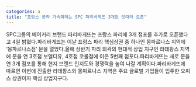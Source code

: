 ```yaml
---
categories: a
title: "프랑스 공략 가속화하는 SPC 파리바게뜨 3개점 잇따라 오픈"
---
```

SPC그룹의 베이커리 브랜드 파리바게뜨는 프랑스 파리에 3개 점포를 추가로 오픈했다고 4일 밝혔다.파리바게뜨는 이날 프랑스 파리 핵심상권 중 하나인 몽파르나스 지역에 ‘몽파르나스점’ 문을 열었다.올해 상반기 파리 외곽의 현대적 상업 지구인 라데팡스 지역에 문을 연 3호점 보엘디유, 4호점 코롤점에 이은 5번째 점포다.파리바게뜨는 새로 문을 연 3개 점포를 통해 현지 브랜드 인지도와 경쟁력을 높여 나갈 계획이다.파리바게뜨에 따르면 이번에 진출한 라데팡스와 몽파르나스 지역은 주요 글로벌 기업들이 입주한 오피스 상권이자 핵심 상업지구다.